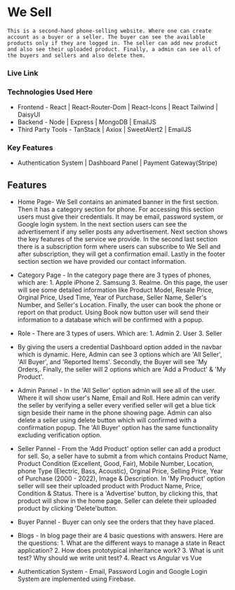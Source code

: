 # We Sell
    This is a second-hand phone-selling website. Where one can create account as a buyer or a seller. The buyer can see the available products only if they are logged in. The seller can add new product and also see their uploaded product. Finally, a admin can see all of the buyers and sellers and also delete them.

### Live Link 


### Technologies Used Here

- Frontend - React | React-Router-Dom | React-Icons | React Tailwind | DaisyUI 
- Backend - Node | Express | MongoDB | EmailJS
- Third Party Tools - TanStack | Axiox | SweetAlert2 | EmailJS

### Key Features
- Authentication System | Dashboard Panel | Payment Gateway(Stripe) 

## Features

- Home Page- We Sell contains an animated banner in the first section. Then it has a category section for phone. For accessing this section users must give their credentials. It may be email, password system, or Google login system.  In the next section users can see the advertisement if any seller posts any advertisement. Next section shows the key features of the service we provide. In the second last section there is a subscription form where users can subscribe to We Sell and after subscription, they will get a confirmation email. Lastly in the footer section section we have provided our contact information. 

- Category Page - In the category page there are 3 types of phones, which are: 1. Apple iPhone 2. Samsung 3. Realme. On this page, the user will see some detailed information like Product Model, Resale Price, Orginal Price, Used Time, Year of Purchase, Seller Name, Seller's Number, and Seller's Location. Finally, the user can book the phone or report on that product. Using Book now button user will send their information to a database which will be confirmed with a popup.

- Role - There are 3 types of users. Which are: 1. Admin 2. User 3. Seller

- By giving the users a credential Dashboard option added in the navbar which is dynamic. Here, Admin can see 3 options which are 'All Seller', 'All Buyer', and 'Reported Items'. Secondly, the Buyer will see 'My Orders,. Finally, the seller will 2 options which are 'Add a Product' & 'My Product'.

- Admin Pannel - In the 'All Seller' option admin will see all of the user. Where it will show user's Name, Email and Roll. Here admin can verify the seller by verifying a seller every verified seller will get a blue tick sign beside their name in the phone showing page. Admin can also delete a seller using delete button which will confirmed with a confirmation popup. The 'All Buyer' option has the same functionality excluding verification option.

- Seller Pannel - From the 'Add Product' option seller can add a product for sell. So, a seller have to submit a from which contains Product Name, Product Condition (Excellent, Good, Fair), Mobile Number, Location, phone Type (Electric, Bass, Acoustic), Orginal Price, Selling Price, Year of Purchase (2000 - 2022), Image & Description. In 'My Product' option seller will see their uploaded product with Product Name, Price, Condition & Status. There is a 'Advertise' button, by clicking this, that product will show in the home page. Seller can delete their uploaded product by clicking 'Delete'button.

- Buyer Pannel - Buyer can only see the orders that they have placed.

- Blogs - In blog page their are 4 basic questions with answers. Here are the questions: 1. What are the different ways to manage a state in React application? 2. How does prototypical inheritance work? 3. What is unit test? Why should we write unit test? 4. React vs Angular vs Vue

- Authentication System - Email, Password Login and Google Login System are implemented using Firebase.